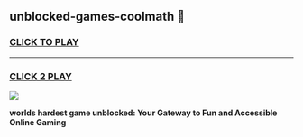 
## unblocked-games-coolmath 👋
<h3>
<a href="https://premium.freeplayer.one?title=unblocked-games-coolmath&ref=14F">CLICK TO PLAY</a></h3>
<hr>

<h3>
<a href="https://premium.freeplayer.one?title=unblocked-games-coolmath&ref=14F">CLICK 2 PLAY</a>
  
</h3>

<a href="https://premium.freeplayer.one?title=unblocked-games-coolmath&ref=12F/"><img src="https://clearcache.store/games.png"></a>


**worlds hardest game unblocked: Your Gateway to Fun and Accessible Online Gaming**
